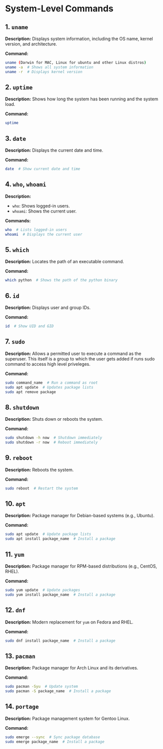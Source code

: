 # System-Level Commands

## 1. `uname`
**Description:**
Displays system information, including the OS name, kernel version, and architecture.

**Command:**
```sh
uname (Darwin for MAC, Linux for ubuntu and other Linux distros)
uname -a  # Shows all system information
uname -r  # Displays kernel version
```

## 2. `uptime`
**Description:**
Shows how long the system has been running and the system load.

**Command:**
```sh
uptime
```

## 3. `date`
**Description:**
Displays the current date and time.

**Command:**
```sh
date  # Show current date and time
```

## 4. `who`, `whoami`
**Description:**
- `who`: Shows logged-in users.
- `whoami`: Shows the current user.

**Commands:**
```sh
who  # Lists logged-in users
whoami  # Displays the current user
```

## 5. `which`
**Description:**
Locates the path of an executable command.

**Command:**
```sh
which python  # Shows the path of the python binary
```

## 6. `id`
**Description:**
Displays user and group IDs.

**Command:**
```sh
id  # Show UID and GID
```

## 7. `sudo`
**Description:**
Allows a permitted user to execute a command as the superuser. This itself is a group to which the user gets added if runs sudo command to access high level priveleges.

**Command:**
```sh
sudo command_name  # Run a command as root
sudo apt update  # Updates package lists
sudo apt remove package
```

## 8. `shutdown`
**Description:**
Shuts down or reboots the system.

**Command:**
```sh
sudo shutdown -h now  # Shutdown immediately
sudo shutdown -r now  # Reboot immediately
```

## 9. `reboot`
**Description:**
Reboots the system.

**Command:**
```sh
sudo reboot  # Restart the system
```

## 10. `apt`
**Description:**
Package manager for Debian-based systems (e.g., Ubuntu).

**Command:**
```sh
sudo apt update  # Update package lists
sudo apt install package_name  # Install a package
```

## 11. `yum`
**Description:**
Package manager for RPM-based distributions (e.g., CentOS, RHEL).

**Command:**
```sh
sudo yum update  # Update packages
sudo yum install package_name  # Install a package
```

## 12. `dnf`
**Description:**
Modern replacement for `yum` on Fedora and RHEL.

**Command:**
```sh
sudo dnf install package_name  # Install a package
```

## 13. `pacman`
**Description:**
Package manager for Arch Linux and its derivatives.

**Command:**
```sh
sudo pacman -Syu  # Update system
sudo pacman -S package_name  # Install a package
```

## 14. `portage`
**Description:**
Package management system for Gentoo Linux.

**Command:**
```sh
sudo emerge --sync  # Sync package database
sudo emerge package_name  # Install a package
```

